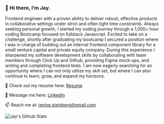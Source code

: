 ### 👋  Hi there, I’m Jay.

Frontend engineer with a proven ability to deliver robust, effective products in collaborative settings under strict and often tight time constraints. Always seeking personal growth, I started my coding journey through a 1,000+ hour coding Bootcamp focused on fullstack Javascript. Excited to take on a challenge, shortly after graduating my bootcamp I secured a position where I was in charge of building out an internal frontend component library for a small venture capital and private equity company. During this experience I sharpened my software development skills by collaborating with team members through Click Up and Github, providing Figma mock-ups, and writing and completing frontend tests. I am now eagerly searching for an opportunity where I can not only utilize my skill set, but where I can also continue to learn, grow, and expand my horizons.

:memo: Check out my resume here: [Resume](https://docs.google.com/document/d/1i4U7gK1KnBlO4HrqGjWCESRWU84Mn2zAwXJKuVj9yZU/edit?usp=sharing)

:incoming_envelope: Message me here: [LinkedIn](https://www.linkedin.com/in/jay-steinberg/)

📫 Reach me at: jenine.steinberg@gmail.com

![Jay's Github Stats](https://github-readme-stats.vercel.app/api?username=JenineYS&show_icons=true&theme=dark)




<!---
JenineYS/JenineYS is a ✨ special ✨ repository because its `README.md` (this file) appears on your GitHub profile.
You can click the Preview link to take a look at your changes.
--->
